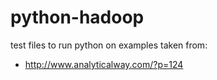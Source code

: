 python-hadoop
=============
test files to run python on 
examples taken from:
- http://www.analyticalway.com/?p=124